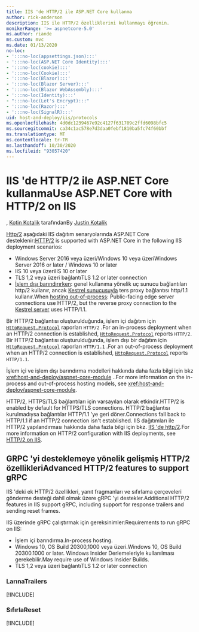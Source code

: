 ```yaml
---
title: IIS 'de HTTP/2 ile ASP.NET Core kullanma
author: rick-anderson
description: IIS ile HTTP/2 özelliklerini kullanmayı öğrenin.
monikerRange: '>= aspnetcore-5.0'
ms.author: riande
ms.custom: mvc
ms.date: 01/13/2020
no-loc:
- ':::no-loc(appsettings.json):::'
- ':::no-loc(ASP.NET Core Identity):::'
- ':::no-loc(cookie):::'
- ':::no-loc(Cookie):::'
- ':::no-loc(Blazor):::'
- ':::no-loc(Blazor Server):::'
- ':::no-loc(Blazor WebAssembly):::'
- ':::no-loc(Identity):::'
- ":::no-loc(Let's Encrypt):::"
- ':::no-loc(Razor):::'
- ':::no-loc(SignalR):::'
uid: host-and-deploy/iis/protocols
ms.openlocfilehash: 4d0dc1239467e92c4127f631709c2ffd6098bfc5
ms.sourcegitcommit: ca34c1ac578e7d3daa0febf1810ba5fc74f60bbf
ms.translationtype: MT
ms.contentlocale: tr-TR
ms.lasthandoff: 10/30/2020
ms.locfileid: "93057420"
---
```

# <a name="use-aspnet-core-with-http2-on-iis"></a><span data-ttu-id="6714d-103">IIS 'de HTTP/2 ile ASP.NET Core kullanma</span><span class="sxs-lookup"><span data-stu-id="6714d-103">Use ASP.NET Core with HTTP/2 on IIS</span></span>

<span data-ttu-id="6714d-104">, [Kotin Kotalik](https://github.com/jkotalik) tarafından</span><span class="sxs-lookup"><span data-stu-id="6714d-104">By [Justin Kotalik](https://github.com/jkotalik)</span></span>

<span data-ttu-id="6714d-105">[Http/2](https://httpwg.org/specs/rfc7540.html) aşağıdaki IIS dağıtım senaryolarında ASP.NET Core desteklenir:</span><span class="sxs-lookup"><span data-stu-id="6714d-105">[HTTP/2](https://httpwg.org/specs/rfc7540.html) is supported with ASP.NET Core in the following IIS deployment scenarios:</span></span>

* <span data-ttu-id="6714d-106">Windows Server 2016 veya üzeri/Windows 10 veya üzeri</span><span class="sxs-lookup"><span data-stu-id="6714d-106">Windows Server 2016 or later / Windows 10 or later</span></span>
* <span data-ttu-id="6714d-107">IIS 10 veya üzeri</span><span class="sxs-lookup"><span data-stu-id="6714d-107">IIS 10 or later</span></span>
* <span data-ttu-id="6714d-108">TLS 1,2 veya üzeri bağlantı</span><span class="sxs-lookup"><span data-stu-id="6714d-108">TLS 1.2 or later connection</span></span>
* <span data-ttu-id="6714d-109">[İşlem dışı barındırırken](xref:host-and-deploy/iis/index#out-of-process-hosting-model): genel kullanıma yönelik uç sunucu bağlantıları http/2 kullanır, ancak [Kestrel sunucusuyla](xref:fundamentals/servers/kestrel) ters proxy bağlantısı http/1.1 kullanır.</span><span class="sxs-lookup"><span data-stu-id="6714d-109">When [hosting out-of-process](xref:host-and-deploy/iis/index#out-of-process-hosting-model): Public-facing edge server connections use HTTP/2, but the reverse proxy connection to the [Kestrel server](xref:fundamentals/servers/kestrel) uses HTTP/1.1.</span></span>

<span data-ttu-id="6714d-110">Bir HTTP/2 bağlantısı oluşturulduğunda, işlem içi dağıtım için [`HttpRequest.Protocol`](xref:Microsoft.AspNetCore.Http.HttpRequest.Protocol*) raporları `HTTP/2` .</span><span class="sxs-lookup"><span data-stu-id="6714d-110">For an in-process deployment when an HTTP/2 connection is established, [`HttpRequest.Protocol`](xref:Microsoft.AspNetCore.Http.HttpRequest.Protocol*) reports `HTTP/2`.</span></span> <span data-ttu-id="6714d-111">Bir HTTP/2 bağlantısı oluşturulduğunda, işlem dışı bir dağıtım için [`HttpRequest.Protocol`](xref:Microsoft.AspNetCore.Http.HttpRequest.Protocol*) raporları `HTTP/1.1` .</span><span class="sxs-lookup"><span data-stu-id="6714d-111">For an out-of-process deployment when an HTTP/2 connection is established, [`HttpRequest.Protocol`](xref:Microsoft.AspNetCore.Http.HttpRequest.Protocol*) reports `HTTP/1.1`.</span></span>

<span data-ttu-id="6714d-112">İşlem içi ve işlem dışı barındırma modelleri hakkında daha fazla bilgi için bkz <xref:host-and-deploy/aspnet-core-module> ..</span><span class="sxs-lookup"><span data-stu-id="6714d-112">For more information on the in-process and out-of-process hosting models, see <xref:host-and-deploy/aspnet-core-module>.</span></span>

<span data-ttu-id="6714d-113">HTTP/2, HTTPS/TLS bağlantıları için varsayılan olarak etkindir.</span><span class="sxs-lookup"><span data-stu-id="6714d-113">HTTP/2 is enabled by default for HTTPS/TLS connections.</span></span> <span data-ttu-id="6714d-114">HTTP/2 bağlantısı kurulmadıysa bağlantılar HTTP/1.1 'ye geri döner.</span><span class="sxs-lookup"><span data-stu-id="6714d-114">Connections fall back to HTTP/1.1 if an HTTP/2 connection isn't established.</span></span> <span data-ttu-id="6714d-115">IIS dağıtımları ile HTTP/2 yapılandırması hakkında daha fazla bilgi için bkz. [IIS 'de http/2](/iis/get-started/whats-new-in-iis-10/http2-on-iis).</span><span class="sxs-lookup"><span data-stu-id="6714d-115">For more information on HTTP/2 configuration with IIS deployments, see [HTTP/2 on IIS](/iis/get-started/whats-new-in-iis-10/http2-on-iis).</span></span>

## <a name="advanced-http2-features-to-support-grpc"></a><span data-ttu-id="6714d-116">GRPC 'yi desteklemeye yönelik gelişmiş HTTP/2 özellikleri</span><span class="sxs-lookup"><span data-stu-id="6714d-116">Advanced HTTP/2 features to support gRPC</span></span>

<span data-ttu-id="6714d-117">IIS 'deki ek HTTP/2 özellikleri, yanıt fragmanları ve sıfırlama çerçeveleri gönderme desteği dahil olmak üzere gRPC 'yi destekler.</span><span class="sxs-lookup"><span data-stu-id="6714d-117">Additional HTTP/2 features in IIS support gRPC, including support for response trailers and sending reset frames.</span></span>

<span data-ttu-id="6714d-118">IIS üzerinde gRPC çalıştırmak için gereksinimler:</span><span class="sxs-lookup"><span data-stu-id="6714d-118">Requirements to run gRPC on IIS:</span></span>

* <span data-ttu-id="6714d-119">İşlem içi barındırma.</span><span class="sxs-lookup"><span data-stu-id="6714d-119">In-process hosting.</span></span>
* <span data-ttu-id="6714d-120">Windows 10, OS Build 20300,1000 veya üzeri.</span><span class="sxs-lookup"><span data-stu-id="6714d-120">Windows 10, OS Build 20300.1000 or later.</span></span> <span data-ttu-id="6714d-121">Windows Insider Derlemeleriyle kullanılması gerekebilir.</span><span class="sxs-lookup"><span data-stu-id="6714d-121">May require use of Windows Insider Builds.</span></span>
* <span data-ttu-id="6714d-122">TLS 1,2 veya üzeri bağlantı</span><span class="sxs-lookup"><span data-stu-id="6714d-122">TLS 1.2 or later connection</span></span>

### <a name="trailers"></a><span data-ttu-id="6714d-123">Larına</span><span class="sxs-lookup"><span data-stu-id="6714d-123">Trailers</span></span>

[!INCLUDE[](~/includes/trailers.md)]

### <a name="reset"></a><span data-ttu-id="6714d-124">Sıfırla</span><span class="sxs-lookup"><span data-stu-id="6714d-124">Reset</span></span>

[!INCLUDE[](~/includes/reset.md)]
